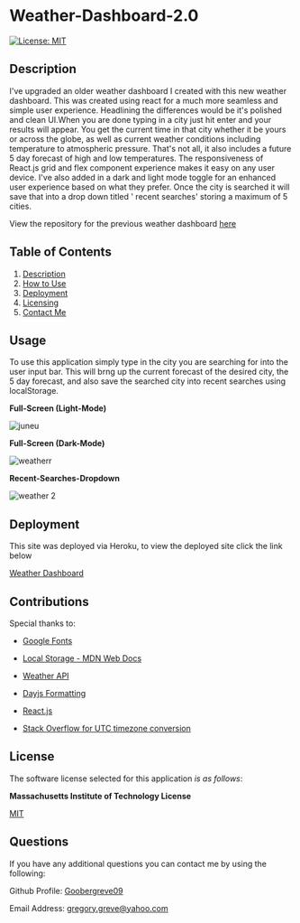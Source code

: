# Weather-Dashboard-2.0

  [![License: MIT](https://img.shields.io/badge/License-MIT-yellow.svg)](https://opensource.org/licenses/MIT)

  
## Description
I've upgraded an older weather dashboard I created with this new weather dashboard. This was created using react for a much more seamless and simple user experience. Headlining the differences would be it's polished and clean UI.When you are done typing in a city just hit enter and your results will appear. You get the current time in that city whether it be yours or across the globe, as well as current weather conditions including temperature to atmospheric pressure. That's not all, it also includes a future 5 day forecast of high and low temperatures. The responsiveness of React.js grid and flex component experience makes it easy on any user device. I've also added in a dark and light mode toggle for an enhanced user experience based on what they prefer. Once the city is searched it will save that into a drop down titled ' recent searches' storing a maximum of 5 cities.

View the repository for the previous weather dashboard [here](https://github.com/Goobergreve09/weather-dashboard-api)


  
## Table of Contents

1. [Description](#description)   
2. [How to Use](#usage)
3. [Deployment](#deployment)
4. [Licensing](#license)  
5. [Contact Me](#questions)



## Usage

To use this application simply type in the city you are searching for into the user input bar. This will brng up the current forecast of the desired city, the 5 day forecast, and also save the searched city into recent searches using localStorage. 

**Full-Screen (Light-Mode)**


![juneu](https://github.com/Goobergreve09/Weather-Dashboard-2.0/assets/143923830/ee1d3e1c-e997-4184-bdfc-3f4f6197755b)

**Full-Screen (Dark-Mode)**

![weatherr](https://github.com/Goobergreve09/Weather-Dashboard-2.0/assets/143923830/ac0747d0-d228-40a0-8c22-3d2cbca66019)

**Recent-Searches-Dropdown**

![weather 2](https://github.com/Goobergreve09/Weather-Dashboard-2.0/assets/143923830/94c2122b-e04d-441d-a9ae-df0a2a0d9088)

## Deployment

This site was deployed via Heroku, to view the deployed site click the link below

[Weather Dashboard](https://weather-dashboard-greg.netlify.app/)

## Contributions

Special thanks to: 

* [Google Fonts](https://fonts.google.com/)

* [Local Storage - MDN Web Docs](https://developer.mozilla.org/en-US/docs/Web/API/Window/localStorage)

* [Weather API](https://openweathermap.org/api)

* [Dayjs Formatting](https://day.js.org/docs/en/display/format)

* [React.js](https://react.dev/)

* [Stack Overflow for UTC timezone conversion](stackoverflow.com)



## License

The software license selected for this application *is as follows*:

**Massachusetts Institute of Technology License**

[MIT](https://opensource.org/licenses/MIT)




## Questions

If you have any additional questions you can contact me by using the following:

 Github Profile: [Goobergreve09](https://www.github.com/Goobergreve09)

 Email Address: gregory.greve@yahoo.com
